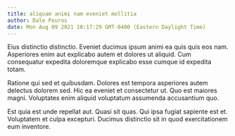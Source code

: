 ```yaml
---
title: aliquam animi nam eveniet mollitia
author: Dale Pouros
date: Mon Aug 09 2021 10:17:29 GMT-0400 (Eastern Daylight Time)
---
```

Eius distinctio distinctio. Eveniet ducimus ipsum animi ea quis quis eos nam. Asperiores enim aut explicabo autem et dolores ut aliquid. Cum consequatur expedita doloremque explicabo esse cumque id expedita totam.

 Ratione qui sed et quibusdam. Dolores est tempora asperiores autem delectus dolorem sed. Hic ea eveniet et consectetur ut. Quo est maiores magni. Voluptates enim aliquid voluptatum assumenda accusantium quo.

 Est quia est unde repellat aut. Quasi sit quas. Qui ipsa fugiat sapiente est et. Voluptatem et culpa excepturi. Ducimus distinctio sit in quod exercitationem eum inventore.